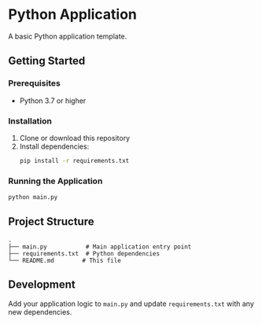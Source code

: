 # Python Application

A basic Python application template.

## Getting Started

### Prerequisites

- Python 3.7 or higher

### Installation

1. Clone or download this repository
2. Install dependencies:
   ```bash
   pip install -r requirements.txt
   ```

### Running the Application

```bash
python main.py
```

## Project Structure

```
.
├── main.py           # Main application entry point
├── requirements.txt  # Python dependencies
└── README.md        # This file
```

## Development

Add your application logic to `main.py` and update `requirements.txt` with any new dependencies.